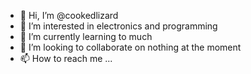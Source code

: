 - 👋 Hi, I’m @cookedlizard
- 👀 I’m interested in electronics and programming
- 🌱 I’m currently learning to much
- 💞️ I’m looking to collaborate on nothing at the moment
- 📫 How to reach me ...

<!---
cookedlizard/cookedlizard is a ✨ special ✨ repository because its `README.md` (this file) appears on your GitHub profile.
You can click the Preview link to take a look at your changes.
--->
